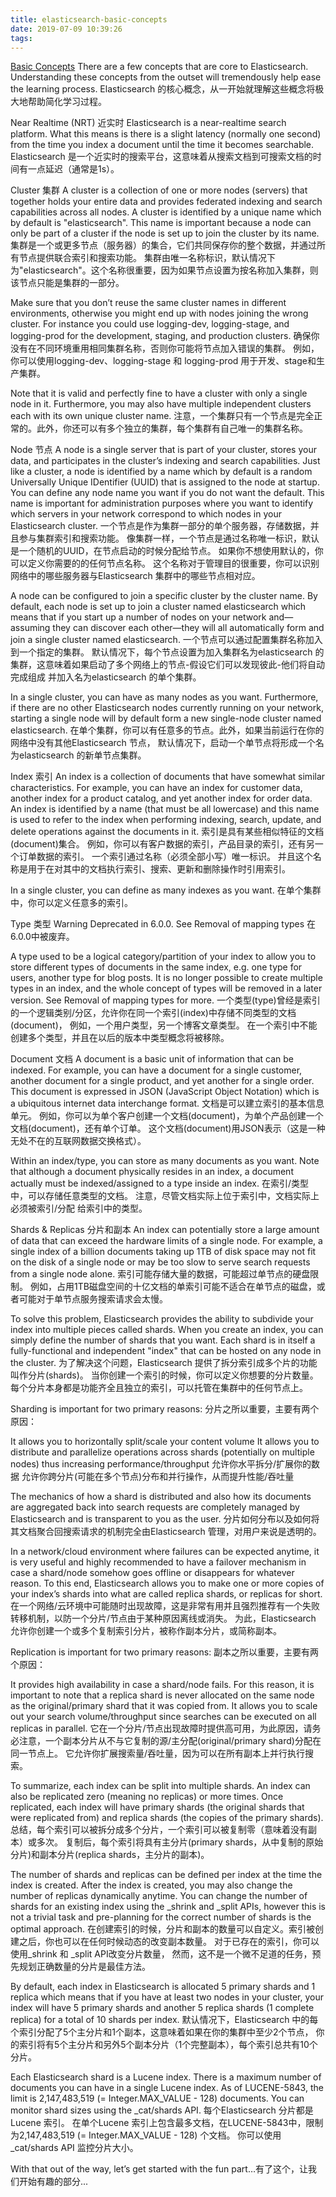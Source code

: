 ```yaml
---
title: elasticsearch-basic-concepts
date: 2019-07-09 10:39:26
tags:
---
```

[Basic Concepts](https://www.elastic.co/guide/en/elasticsearch/reference/6.5/getting-started-concepts.html#getting-started-concepts)
There are a few concepts that are core to Elasticsearch. 
Understanding these concepts from the outset will tremendously help ease the learning process.
Elasticsearch 的核心概念，从一开始就理解这些概念将极大地帮助简化学习过程。

Near Realtime (NRT)
近实时
Elasticsearch is a near-realtime search platform. 
What this means is there is a slight latency (normally one second) 
from the time you index a document until the time it becomes searchable.
Elasticsearch 是一个近实时的搜索平台，这意味着从搜索文档到可搜索文档的时间有一点延迟（通常是1s）。

Cluster
集群
A cluster is a collection of one or more nodes (servers) that together holds your entire data 
and provides federated indexing and search capabilities across all nodes. 
A cluster is identified by a unique name which by default is "elasticsearch". 
This name is important because a node can only be part of a cluster if the node is set up to join the cluster by its name.
集群是一个或更多节点（服务器）的集合，它们共同保存你的整个数据，并通过所有节点提供联合索引和搜索功能。
集群由唯一名称标识，默认情况下为"elasticsearch"。这个名称很重要，因为如果节点设置为按名称加入集群，则该节点只能是集群的一部分。

Make sure that you don’t reuse the same cluster names in different environments, 
otherwise you might end up with nodes joining the wrong cluster. 
For instance you could use logging-dev, logging-stage, and logging-prod for the development, staging, and production clusters.
确保你没有在不同环境重用相同集群名称，否则你可能将节点加入错误的集群。
例如，你可以使用logging-dev、logging-stage 和 logging-prod 用于开发、stage和生产集群。

Note that it is valid and perfectly fine to have a cluster with only a single node in it. 
Furthermore, you may also have multiple independent clusters each with its own unique cluster name.
注意，一个集群只有一个节点是完全正常的。此外，你还可以有多个独立的集群，每个集群有自己唯一的集群名称。

Node
节点
A node is a single server that is part of your cluster, stores your data, 
and participates in the cluster’s indexing and search capabilities. Just like a cluster, 
a node is identified by a name which by default is a random Universally Unique IDentifier (UUID) 
that is assigned to the node at startup. 
You can define any node name you want if you do not want the default. 
This name is important for administration purposes where you want to 
identify which servers in your network correspond to which nodes in your Elasticsearch cluster.
一个节点是作为集群一部分的单个服务器，存储数据，并且参与集群索引和搜索功能。
像集群一样，一个节点是通过名称唯一标识，默认是一个随机的UUID，在节点启动的时候分配给节点。
如果你不想使用默认的，你可以定义你需要的的任何节点名称。
这个名称对于管理目的很重要，你可以识别网络中的哪些服务器与Elasticsearch 集群中的哪些节点相对应。

A node can be configured to join a specific cluster by the cluster name. 
By default, each node is set up to join a cluster named elasticsearch which means that if you start up a number of 
nodes on your network and—​assuming they can discover each other—​they will all automatically 
form and join a single cluster named elasticsearch.
一个节点可以通过配置集群名称加入到一个指定的集群。
默认情况下，每个节点设置为加入集群名为elasticsearch 的集群，这意味着如果启动了多个网络上的节点-假设它们可以发现彼此-他们将自动完成组成
并加入名为elasticsearch 的单个集群。

In a single cluster, you can have as many nodes as you want. 
Furthermore, if there are no other Elasticsearch nodes currently running on your network, 
starting a single node will by default form a new single-node cluster named elasticsearch.
在单个集群，你可以有任意多的节点。此外，如果当前运行在你的网络中没有其他Elasticsearch 节点，
默认情况下，启动一个单节点将形成一个名为elasticsearch 的新单节点集群。

Index
索引
An index is a collection of documents that have somewhat similar characteristics. 
For example, you can have an index for customer data, another index for a product catalog, 
and yet another index for order data. An index is identified by a name (that must be all lowercase) 
and this name is used to refer to the index when performing indexing, search, update, and delete operations against the documents in it.
索引是具有某些相似特征的文档(document)集合。
例如，你可以有客户数据的索引，产品目录的索引，还有另一个订单数据的索引。
一个索引通过名称（必须全部小写）唯一标识。
并且这个名称是用于在对其中的文档执行索引、搜索、更新和删除操作时引用索引。

In a single cluster, you can define as many indexes as you want.
在单个集群中，你可以定义任意多的索引。

Type
类型
Warning
Deprecated in 6.0.0.
See Removal of mapping types
在6.0.0中被废弃。

A type used to be a logical category/partition of your index to allow you to 
store different types of documents in the same index, e.g. one type for users, 
another type for blog posts. 
It is no longer possible to create multiple types in an index, 
and the whole concept of types will be removed in a later version. See Removal of mapping types for more.
一个类型(type)曾经是索引的一个逻辑类别/分区，允许你在同一个索引(index)中存储不同类型的文档(document)，
例如，一个用户类型，另一个博客文章类型。
在一个索引中不能创建多个类型，并且在以后的版本中类型概念将被移除。

Document
文档
A document is a basic unit of information that can be indexed. 
For example, you can have a document for a single customer, another document for a single product, 
and yet another for a single order. This document is expressed in JSON (JavaScript Object Notation) 
which is a ubiquitous internet data interchange format.
文档是可以建立索引的基本信息单元。
例如，你可以为单个客户创建一个文档(document)，为单个产品创建一个文档(document)，还有单个订单。
这个文档(document)用JSON表示（这是一种无处不在的互联网数据交换格式）。

Within an index/type, you can store as many documents as you want. 
Note that although a document physically resides in an index, 
a document actually must be indexed/assigned to a type inside an index.
在索引/类型中，可以存储任意类型的文档。
注意，尽管文档实际上位于索引中，文档实际上必须被索引/分配 给索引中的类型。

Shards & Replicas
分片和副本
An index can potentially store a large amount of data that can exceed the hardware limits of a single node. 
For example, a single index of a billion documents taking up 1TB of disk space may not fit on the disk 
of a single node or may be too slow to serve search requests from a single node alone.
索引可能存储大量的数据，可能超过单节点的硬盘限制。
例如，占用1TB磁盘空间的十亿文档的单索引可能不适合在单节点的磁盘，或者可能对于单节点服务搜索请求会太慢。

To solve this problem, Elasticsearch provides the ability to subdivide your index into multiple pieces called shards. 
When you create an index, you can simply define the number of shards that you want. 
Each shard is in itself a fully-functional and independent "index" that can be hosted on any node in the cluster.
为了解决这个问题，Elasticsearch 提供了拆分索引成多个片的功能叫作分片(shards)。
当你创建一个索引的时候，你可以定义你想要的分片数量。
每个分片本身都是功能齐全且独立的索引，可以托管在集群中的任何节点上。

Sharding is important for two primary reasons:
分片之所以重要，主要有两个原因：

It allows you to horizontally split/scale your content volume
It allows you to distribute and parallelize operations across shards (potentially on multiple nodes) thus increasing performance/throughput
允许你水平拆分/扩展你的数据
允许你跨分片(可能在多个节点)分布和并行操作，从而提升性能/吞吐量

The mechanics of how a shard is distributed and also how its documents are aggregated back into search requests 
are completely managed by Elasticsearch and is transparent to you as the user.
分片如何分布以及如何将其文档聚合回搜索请求的机制完全由Elasticsearch 管理，对用户来说是透明的。

In a network/cloud environment where failures can be expected anytime, it is very useful and highly recommended to 
have a failover mechanism in case a shard/node somehow goes offline or disappears for whatever reason. 
To this end, Elasticsearch allows you to make one or more copies 
of your index’s shards into what are called replica shards, or replicas for short.
在一个网络/云环境中可能随时出现故障，这是非常有用并且强烈推荐有一个失败转移机制，以防一个分片/节点由于某种原因离线或消失。
为此，Elasticsearch 允许你创建一个或多个复制索引分片，被称作副本分片，或简称副本。

Replication is important for two primary reasons:
副本之所以重要，主要有两个原因：

It provides high availability in case a shard/node fails. For this reason, 
it is important to note that a replica shard is never allocated on the same node as the original/primary shard that it was copied from.
It allows you to scale out your search volume/throughput since searches can be executed on all replicas in parallel.
它在一个分片/节点出现故障时提供高可用，为此原因，请务必注意，一个副本分片从不与它复制的源/主分配(original/primary shard)分配在同一节点上。
它允许你扩展搜索量/吞吐量，因为可以在所有副本上并行执行搜索。

To summarize, each index can be split into multiple shards. An index can also be replicated zero (meaning no replicas) or more times. 
Once replicated, each index will have primary shards (the original shards that were replicated from) and replica shards (the copies of the primary shards).
总结，每个索引可以被拆分成多个分片，一个索引可以被复制零（意味着没有副本）或多次。
复制后，每个索引将具有主分片(primary shards，从中复制的原始分片)和副本分片(replica shards，主分片的副本)。

The number of shards and replicas can be defined per index at the time the index is created. 
After the index is created, you may also change the number of replicas dynamically anytime. 
You can change the number of shards for an existing index using the _shrink and _split APIs, 
however this is not a trivial task and pre-planning for the correct number of shards is the optimal approach.
在创建索引的时候，分片和副本的数量可以自定义。索引被创建之后，你也可以在任何时候动态的改变副本数量。
对于已存在的索引，你可以使用_shrink 和 _split API改变分片数量，
然而，这不是一个微不足道的任务，预先规划正确数量的分片是最佳方法。

By default, each index in Elasticsearch is allocated 5 primary shards and 1 replica which means that 
if you have at least two nodes in your cluster, your index will have 5 primary shards 
and another 5 replica shards (1 complete replica) for a total of 10 shards per index.
默认情况下，Elasticsearch 中的每个索引分配了5个主分片和1个副本，这意味着如果在你的集群中至少2个节点，
你的索引将有5个主分片和另外5个副本分片（1个完整副本），每个索引总共有10个分片。

Each Elasticsearch shard is a Lucene index. 
There is a maximum number of documents you can have in a single Lucene index. 
As of LUCENE-5843, the limit is 2,147,483,519 (= Integer.MAX_VALUE - 128) documents. 
You can monitor shard sizes using the _cat/shards API.
每个Elasticsearch 分片都是Lucene 索引。
在单个Lucene 索引上包含最多文档，在LUCENE-5843中，限制为2,147,483,519 (= Integer.MAX_VALUE - 128) 个文档。 
你可以使用_cat/shards API 监控分片大小。

With that out of the way, let’s get started with the fun part…​
有了这个，让我们开始有趣的部分...





























